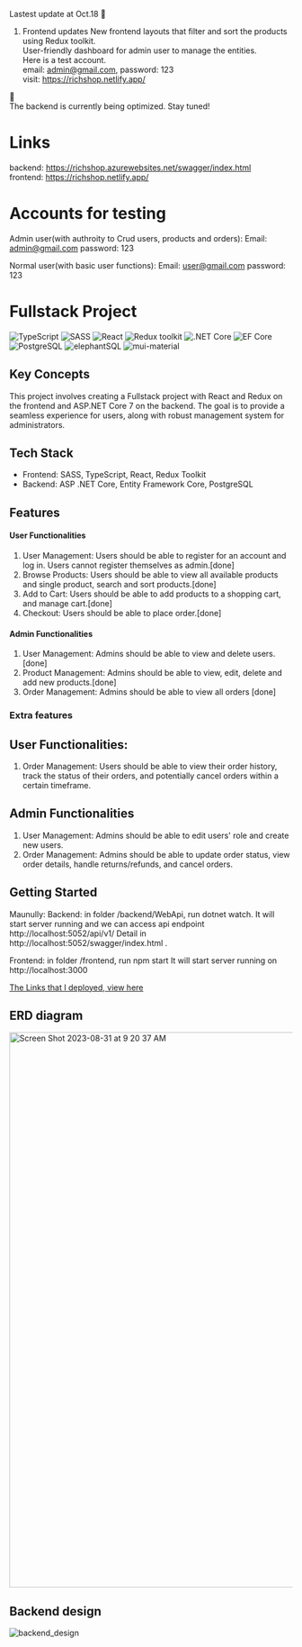 Lastest update at Oct.18 :dizzy:
1. Frontend updates
New frontend layouts that filter and sort the products using Redux toolkit.<br>
User-friendly dashboard for admin user to manage the entities.<br>
Here is a test account.<br>
email: admin@gmail.com, password: 123<br>
visit: https://richshop.netlify.app/

:speech_balloon:	
The backend is currently being optimized. Stay tuned!

# Links
backend: https://richshop.azurewebsites.net/swagger/index.html<br>
frontend: https://richshop.netlify.app/

# Accounts for testing
Admin user(with authroity to Crud users, products and orders):
Email: admin@gmail.com password: 123

Normal user(with basic user functions):
Email: user@gmail.com   password: 123

# Fullstack Project
![TypeScript](https://img.shields.io/badge/TypeScript-v.4-green)
![SASS](https://img.shields.io/badge/SASS-v.4-hotpink)
![React](https://img.shields.io/badge/React-v.18-blue)
![Redux toolkit](https://img.shields.io/badge/Redux-v.1.9-brown)
![.NET Core](https://img.shields.io/badge/.NET%20Core-v.7-purple)
![EF Core](https://img.shields.io/badge/EF%20Core-v.7-cyan)
![PostgreSQL](https://img.shields.io/badge/PostgreSQL-v.14-drakblue)
![elephantSQL](https://img.shields.io/badge/elephantSQL-green)
![mui-material](https://img.shields.io/badge/mui-v.5-green)

## Key Concepts
This project involves creating a Fullstack project with React and Redux on the frontend and ASP.NET Core 7 on the backend. The goal is to provide a seamless experience for users, along with robust management system for administrators.

## Tech Stack
- Frontend: SASS, TypeScript, React, Redux Toolkit
- Backend: ASP .NET Core, Entity Framework Core, PostgreSQL

## Features


#### User Functionalities
1. User Management: Users should be able to register for an account and log in. Users cannot register themselves as admin.[done]
2. Browse Products: Users should be able to view all available products and single product, search and sort products.[done]
3. Add to Cart: Users should be able to add products to a shopping cart, and manage cart.[done]
4. Checkout: Users should be able to place order.[done]

#### Admin Functionalities
1. User Management: Admins should be able to view and delete users.[done]
2. Product Management: Admins should be able to view, edit, delete and add new products.[done]
3. Order Management: Admins should be able to view all orders [done]

### Extra features
## User Functionalities:
1. Order Management: Users should be able to view their order history, track the status of their orders, and potentially cancel orders within a certain timeframe.

## Admin Functionalities
1. User Management: Admins should be able to edit users' role and create new users.
2. Order Management: Admins should be able to update order status, view order details, handle returns/refunds, and cancel orders.

## Getting Started
Maunully:
Backend: in folder /backend/WebApi, run dotnet watch.
It will start server running and we can access api endpoint http://localhost:5052/api/v1/
Detail in http://localhost:5052/swagger/index.html .

Frontend: in folder /frontend, run npm start
It will start server running on http://localhost:3000

[The Links that I deployed, view here](#links)

## ERD diagram
<img width="986" alt="Screen Shot 2023-08-31 at 9 20 37 AM" src="https://github.com/LeeRichi/full_stack_project/assets/86901868/ae39c64c-9085-467f-a73a-e511edbfba7e">


## Backend design
![backend_design](https://github.com/LeeRichi/fs15_Fullstack/assets/86901868/23648c54-68c3-4ddc-9f91-fc4a5bcfee23)


